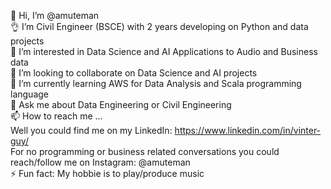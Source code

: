 👋 Hi, I’m @amuteman <br />
👌 I’m Civil Engineer (BSCE) with 2 years developing on Python and data projects <br />
👀 I’m interested in Data Science and AI Applications to Audio and Business data <br />
👯 I’m looking to collaborate on Data Science and AI projects <br />
🌱 I’m currently learning AWS for Data Analysis and Scala programming language <br />
💬 Ask me about Data Engineering or Civil Engineering <br />
📫 How to reach me ... <br /> Well you could find me on my LinkedIn: https://www.linkedin.com/in/vinter-guy/ <br /> For no programming or business related conversations you could reach/follow me on Instagram: @amuteman <br />
⚡ Fun fact: My hobbie is to play/produce music
